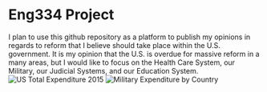 # Eng334 Project

I plan to use this github repository as a platform to publish my opinions in regards to reform that I believe should take place within the U.S. government. It is my opinion that the U.S. is overdue for massive reform in a many areas, but I would like to focus on the Health Care System, our Military, our Judicial Systems, and our Education System. 
![US Total Expenditure 2015](https://i.imgur.com/eKka0aD.png)
![Military Expenditure by Country](https://i.imgur.com/0XOGMSR.png)

